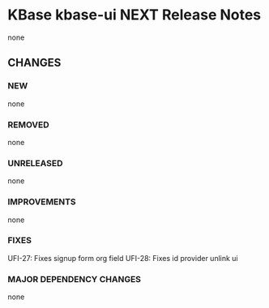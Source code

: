 # KBase kbase-ui NEXT Release Notes

none

## CHANGES

### NEW

none

### REMOVED

none

### UNRELEASED

none

### IMPROVEMENTS

none

### FIXES

UFI-27: Fixes signup form org field
UFI-28: Fixes id provider unlink ui

### MAJOR DEPENDENCY CHANGES

none
